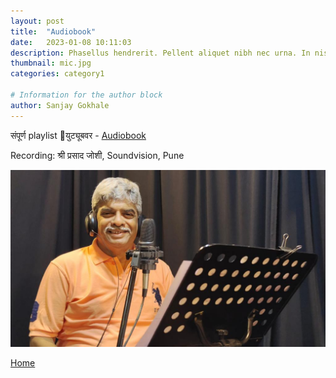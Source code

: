 ```yaml
---
layout: post
title:  "Audiobook"
date:   2023-01-08 10:11:03
description: Phasellus hendrerit. Pellent aliquet nibh nec urna. In nis aliquet vel, dapibus id,mattis.
thumbnail: mic.jpg
categories: category1

# Information for the author block
author: Sanjay Gokhale
---
```


संपूर्ण playlist युट्यूबवर -  [Audiobook][link0]

Recording: श्री प्रसाद जोशी,  Soundvision, Pune

[link0]: https://www.youtube.com/playlist?list=PLrofJ3Z9qDArjjp3imt71u7p5sVecQlp_


![](/assets/img/gokhale_mic.jpeg)

<a href="{{ site.url }}">Home</a>
